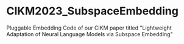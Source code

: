 # CIKM2023_SubspaceEmbedding
Pluggable Embedding Code of our CIKM paper titled "Lightweight Adaptation of Neural Language Models via Subspace Embedding"
